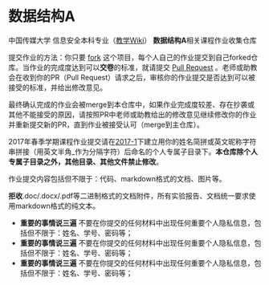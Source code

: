 # 数据结构A

中国传媒大学 信息安全本科专业（[教学Wiki](http://sec.cuc.edu.cn/huangwei/wiki)） **数据结构A**相关课程作业收集仓库

提交作业的方法：你只要 [fork](https://github.com/cuccs/ds/fork) 这个项目，每个人自己的作业提交到自己forked仓库。当作业的完成度达到可以**交卷**的标准，就请提交 [Pull Request](https://github.com/cuccs/ds/pulls) 。老师或助教会在收到你的PR（Pull Request）请求之后，审核你的作业提交是否达到可以被接受的标准，并给出修改意见。

最终确认完成的作业会被merge到本仓库中，如果作业完成度较差、存在抄袭或其他不能接受的原因，请按照PR中老师或助教给出的修改意见继续修改你的作业并重新提交新的PR，直到作业被接受认可（merge到主仓库）。

2017年春季学期课程作业提交请在[2017-1](https://github.com/cuccs/ds/2017-1)下建立用你的姓名简拼或英文昵称字符串拼接（用英文半角\_作为分隔字符）后命名的个人专属子目录下。**本仓库除个人专属子目录之外，其他目录、其他文件禁止修改**。

作业提交内容包括但不限于：代码、markdown格式的文档、图片等。

**拒收**.doc/.docx/.pdf等二进制格式的文档附件，所有实验报告、文档统一要求使用markdown格式的纯文本。

* **重要的事情说三遍** 不要在你提交的任何材料中出现任何重要个人隐私信息，包括但不限于：姓名、学号、密码等；
* **重要的事情说三遍** 不要在你提交的任何材料中出现任何重要个人隐私信息，包括但不限于：姓名、学号、密码等；
* **重要的事情说三遍** 不要在你提交的任何材料中出现任何重要个人隐私信息，包括但不限于：姓名、学号、密码等；

